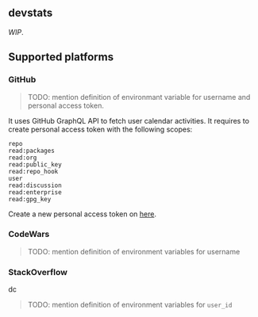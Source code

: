 ## devstats

*WIP*.

## Supported platforms

### GitHub

> TODO: mention definition of environmant variable for username and personal access token.

It uses GitHub GraphQL API to fetch user calendar activities. It requires to create personal access token with the following scopes:

```
repo
read:packages
read:org
read:public_key
read:repo_hook
user
read:discussion
read:enterprise
read:gpg_key
```

Create a new personal access token on [here](https://github.com/settings/tokens/new).

### CodeWars

> TODO: mention definition of environment variables for username

### StackOverflow
dc
> TODO: mention definition of environment variables for `user_id`